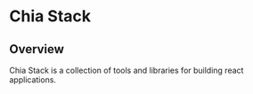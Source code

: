 # Chia Stack

## Overview

Chia Stack is a collection of tools and libraries for building react applications.